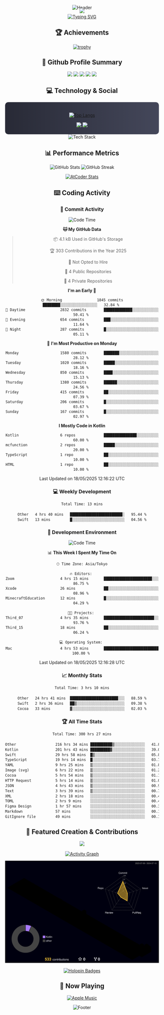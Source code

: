 <div align="center">
  
![Header](https://capsule-render.vercel.app/api?type=waving&color=gradient&customColorList=12&height=300&section=header&text=Welcome%20to%20Batapii's%20Universe&fontSize=50&animation=fadeIn&fontAlignY=40&desc=Android%20Developer%20|%20Kotlin%20LOVE%20)

<div style="margin-top: -20px;">
  <img src="https://readme-typing-svg.herokuapp.com/?lines=Crafting+Android+Experiences;Building+Tomorrow's+Apps+Today;Always+Learning,+Always+Growing&font=Fira%20Code&center=true&width=440&height=45&color=f75c7e&vCenter=true&size=22&pause=1000">
</div>

<a href="https://git.io/typing-svg">
  <img src="https://readme-typing-svg.demolab.com?font=Fira+Code&weight=600&size=28&duration=4000&pause=1000&center=true&vCenter=true&width=800&lines=Hey+there!+I'm+Batapii+%F0%9F%91%8B;Android+Developer+from+Japan+%F0%9F%87%AF%F0%9F%87%B5" alt="Typing SVG" />
</a>

## 🏆 Achievements

[![trophy](https://github-profile-trophy.vercel.app/?username=batapii&theme=onestar&no-frame=true&no-bg=true&column=8&rank=SECRET,SSS,SS,S,AAA,AA,A,B,C,?&margin-w=10&margin-h=10)](https://github.com/ryo-ma/github-profile-trophy)

## 🎯 Github Profile Summary

<div align="center">
  <img src="http://github-profile-summary-cards.vercel.app/api/cards/profile-details?username=batapii&theme=radical" />
  <img src="http://github-profile-summary-cards.vercel.app/api/cards/repos-per-language?username=batapii&theme=radical" />
  <img src="http://github-profile-summary-cards.vercel.app/api/cards/most-commit-language?username=batapii&theme=radical" />
  <img src="http://github-profile-summary-cards.vercel.app/api/cards/stats?username=batapii&theme=radical" />
  <img src="http://github-profile-summary-cards.vercel.app/api/cards/productive-time?username=batapii&theme=radical" />
</div>

## 💻 Technology & Social

<div align="center" style="background: linear-gradient(to right, #282A36, #44475A); padding: 20px; border-radius: 10px;">

[![Top Langs](https://github-readme-stats.vercel.app/api/top-langs/?username=batapii
)](https://github.com/anuraghazra/github-readme-stats)

<div style="margin-top: 15px">
<a href="https://github.com/batapii"><img src="https://img.shields.io/github/followers/batapii?style=for-the-badge&logo=github&label=Follow&color=ff6e96&labelColor=282A36"/></a>
<a href="https://twitter.com/batapii3939"><img src="https://img.shields.io/twitter/follow/batapii?style=for-the-badge&logo=twitter&color=1DA1F2&labelColor=282A36&label= Twitter"/></a>
</div>

</div>

<div align="center">
<img src="https://github-readme-tech-stack.vercel.app/api/cards?title=Tech+Stack&align=center&titleAlign=center&fontSize=20&lineHeight=10&lineCount=4&theme=github_dark&width=800&bg=%230D1117&badge=%23161B22&border=%2321262D&titleColor=%2358A6FF&line1=kotlin%2Ckotlin%2C0095D5%3Bandroid%2Candroid%2C00ff00%3Bjetpackcompose%2Cjetpack%2C4285F4%3B&line2=swift%2Cswift%2CFA7343%3Bfirebase%2Cfirebase%2CFFCA28%3Bgithub%2Cgithub%2C181717%3B&line3=typescript%2Ctypescript%2C3178C6%3Bgraphql%2Cgraphql%2CE10098%3Bsupabase%2Csupabase%2C3FCF8E%3B&line4=gradle%2Cgradle%2C02303A%3Bgitkraken%2Cgitkraken%2C179287%3Bpostman%2Cpostman%2CFF6C37%3B" alt="Tech Stack" />
</div>



## 📊 Performance Metrics

<div align="center">

![GitHub Stats](https://github-readme-stats.vercel.app/api?username=batapii&show_icons=true&theme=radical&hide_border=true&bg_color=0D1117)
![GitHub Streak](https://github-readme-streak-stats.herokuapp.com/?user=batapii&theme=radical&hide_border=true&background=0D1117)

[![AtCoder Stats](https://atcoder-readme-stats.vercel.app/stats/batapii3939?theme=dark&show_history=5&width=495)](https://github.com/iwbc-mzk/atcoder-readme-stats)

</div>

## ⌨️ Coding Activity

### 🌟 Commit Activity
<!--START_SECTION:commit-stats-->
![Code Time](http://img.shields.io/badge/Code%20Time-518%20hrs%209%20mins-blue)

**🐱 My GitHub Data** 

> 📦 4.1 kB Used in GitHub's Storage 
 > 
> 🏆 303 Contributions in the Year 2025
 > 
> 🚫 Not Opted to Hire
 > 
> 📜 4 Public Repositories 
 > 
> 🔑 4 Private Repositories 
 > 
**I'm an Early 🐤** 

```text
🌞 Morning                1845 commits        ████████░░░░░░░░░░░░░░░░░   32.84 % 
🌆 Daytime                2832 commits        █████████████░░░░░░░░░░░░   50.41 % 
🌃 Evening                654 commits         ███░░░░░░░░░░░░░░░░░░░░░░   11.64 % 
🌙 Night                  287 commits         █░░░░░░░░░░░░░░░░░░░░░░░░   05.11 % 
```
📅 **I'm Most Productive on Monday** 

```text
Monday                   1580 commits        ███████░░░░░░░░░░░░░░░░░░   28.12 % 
Tuesday                  1020 commits        █████░░░░░░░░░░░░░░░░░░░░   18.16 % 
Wednesday                850 commits         ████░░░░░░░░░░░░░░░░░░░░░   15.13 % 
Thursday                 1380 commits        ██████░░░░░░░░░░░░░░░░░░░   24.56 % 
Friday                   415 commits         ██░░░░░░░░░░░░░░░░░░░░░░░   07.39 % 
Saturday                 206 commits         █░░░░░░░░░░░░░░░░░░░░░░░░   03.67 % 
Sunday                   167 commits         █░░░░░░░░░░░░░░░░░░░░░░░░   02.97 % 
```


**I Mostly Code in Kotlin** 

```text
Kotlin                   6 repos             ███████████████░░░░░░░░░░   60.00 % 
mcfunction               2 repos             █████░░░░░░░░░░░░░░░░░░░░   20.00 % 
TypeScript               1 repo              ██░░░░░░░░░░░░░░░░░░░░░░░   10.00 % 
HTML                     1 repo              ██░░░░░░░░░░░░░░░░░░░░░░░   10.00 % 
```




 Last Updated on 18/05/2025 12:16:22 UTC
<!--END_SECTION:commit-stats-->

### 💻 Weekly Development
<!--START_SECTION:wakatime-->

```txt
Total Time: 13 mins

Other   4 hrs 40 mins   ████████████████████████░   95.44 %
Swift   13 mins         █░░░░░░░░░░░░░░░░░░░░░░░░   04.56 %
```

<!--END_SECTION:wakatime-->

### 🔨 Development Environment
<!--START_SECTION:dev-stats-->
![Code Time](http://img.shields.io/badge/Code%20Time-518%20hrs%209%20mins-blue)

📊 **This Week I Spent My Time On** 

```text
🕑︎ Time Zone: Asia/Tokyo

🔥 Editors: 
Zoom                     4 hrs 15 mins       ██████████████████████░░░   86.75 % 
Xcode                    26 mins             ██░░░░░░░░░░░░░░░░░░░░░░░   08.96 % 
MinecraftEducation       12 mins             █░░░░░░░░░░░░░░░░░░░░░░░░   04.29 % 

🐱‍💻 Projects: 
Third_07                 4 hrs 35 mins       ███████████████████████░░   93.76 % 
Third_15                 18 mins             ██░░░░░░░░░░░░░░░░░░░░░░░   06.24 % 

💻 Operating System: 
Mac                      4 hrs 53 mins       █████████████████████████   100.00 % 
```


 Last Updated on 18/05/2025 12:16:28 UTC
<!--END_SECTION:dev-stats-->

### 📈 Monthly Stats
<!--START_SECTION:wakamonth-->

```txt
Total Time: 3 hrs 10 mins

Other   24 hrs 41 mins  ██████████████████████░░░   88.59 %
Swift   2 hrs 36 mins   ██▒░░░░░░░░░░░░░░░░░░░░░░   09.38 %
Cocoa   33 mins         ▓░░░░░░░░░░░░░░░░░░░░░░░░   02.03 %
```

<!--END_SECTION:wakamonth-->

### 🏆 All Time Stats
<!--START_SECTION:wakaalltime-->

```txt
Total Time: 300 hrs 27 mins

Other                  216 hrs 34 mins ██████████▒░░░░░░░░░░░░░░   41.89 %
Kotlin                 201 hrs 43 mins █████████▓░░░░░░░░░░░░░░░   39.02 %
Swift                  29 hrs 58 mins  █▒░░░░░░░░░░░░░░░░░░░░░░░   05.80 %
TypeScript             19 hrs 14 mins  █░░░░░░░░░░░░░░░░░░░░░░░░   03.72 %
YAML                   9 hrs 25 mins   ▒░░░░░░░░░░░░░░░░░░░░░░░░   01.82 %
Image (svg)            6 hrs 22 mins   ▒░░░░░░░░░░░░░░░░░░░░░░░░   01.23 %
Cocoa                  5 hrs 54 mins   ▒░░░░░░░░░░░░░░░░░░░░░░░░   01.14 %
HTTP Request           5 hrs 14 mins   ▒░░░░░░░░░░░░░░░░░░░░░░░░   01.01 %
JSON                   4 hrs 43 mins   ▒░░░░░░░░░░░░░░░░░░░░░░░░   00.91 %
Text                   3 hrs 39 mins   ▒░░░░░░░░░░░░░░░░░░░░░░░░   00.71 %
XML                    2 hrs 18 mins   ░░░░░░░░░░░░░░░░░░░░░░░░░   00.45 %
TOML                   2 hrs 9 mins    ░░░░░░░░░░░░░░░░░░░░░░░░░   00.42 %
Figma Design           1 hr 57 mins    ░░░░░░░░░░░░░░░░░░░░░░░░░   00.38 %
Markdown               57 mins         ░░░░░░░░░░░░░░░░░░░░░░░░░   00.18 %
GitIgnore file         49 mins         ░░░░░░░░░░░░░░░░░░░░░░░░░   00.16 %
```

<!--END_SECTION:wakaalltime-->


## 🌟 Featured Creation & Contributions

<div align="center">
  <a href="https://github.com/batapii/ToDoSNS">
    <img src="https://github-readme-stats.vercel.app/api/pin/?username=batapii&repo=ToDoSNS&theme=radical&hide_border=true&bg_color=0D1117" />
  </a>

[![Activity Graph](https://github-readme-activity-graph.vercel.app/graph?username=batapii&custom_title=Contribution%20Graph&hide_border=true&theme=radical&bg_color=0D1117)](https://github.com/ashutosh00710/github-readme-activity-graph)

![3D Contrib](./profile-3d-contrib/profile-night-rainbow.svg)

[![Holopin Badges](https://holopin.me/batapii)](https://holopin.io/@batapii)

</div>

## 🎵 Now Playing

<div align="center">
  
[![Apple Music](https://music-profile.rayriffy.com/theme/dark.svg?uid=001005.6598667d2ffd4a10a4f429edd0ba24c4.1156)](https://github.com/rayriffy/apple-music-github-profile)

</div>

![Footer](https://capsule-render.vercel.app/api?type=waving&color=gradient&customColorList=12&height=100&section=footer)

</div>
